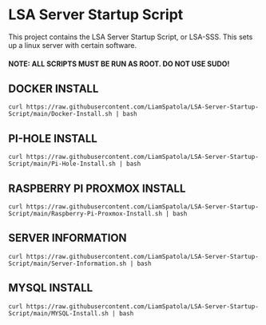 # LSA Server Startup Script #

This project contains the LSA Server Startup Script, or LSA-SSS. This sets up a linux server with certain software.

#### NOTE: ALL SCRIPTS MUST BE RUN AS ROOT. DO NOT USE SUDO! ####

## DOCKER INSTALL ##
`curl https://raw.githubusercontent.com/LiamSpatola/LSA-Server-Startup-Script/main/Docker-Install.sh | bash`

## PI-HOLE INSTALL ##
`curl https://raw.githubusercontent.com/LiamSpatola/LSA-Server-Startup-Script/main/Pi-Hole-Install.sh | bash`

## RASPBERRY PI PROXMOX INSTALL ##
`curl https://raw.githubusercontent.com/LiamSpatola/LSA-Server-Startup-Script/main/Raspberry-Pi-Proxmox-Install.sh | bash`

## SERVER INFORMATION ##
`curl https://raw.githubusercontent.com/LiamSpatola/LSA-Server-Startup-Script/main/Server-Information.sh | bash`

## MYSQL INSTALL ##
`curl https://raw.githubusercontent.com/LiamSpatola/LSA-Server-Startup-Script/main/MYSQL-Install.sh | bash`
